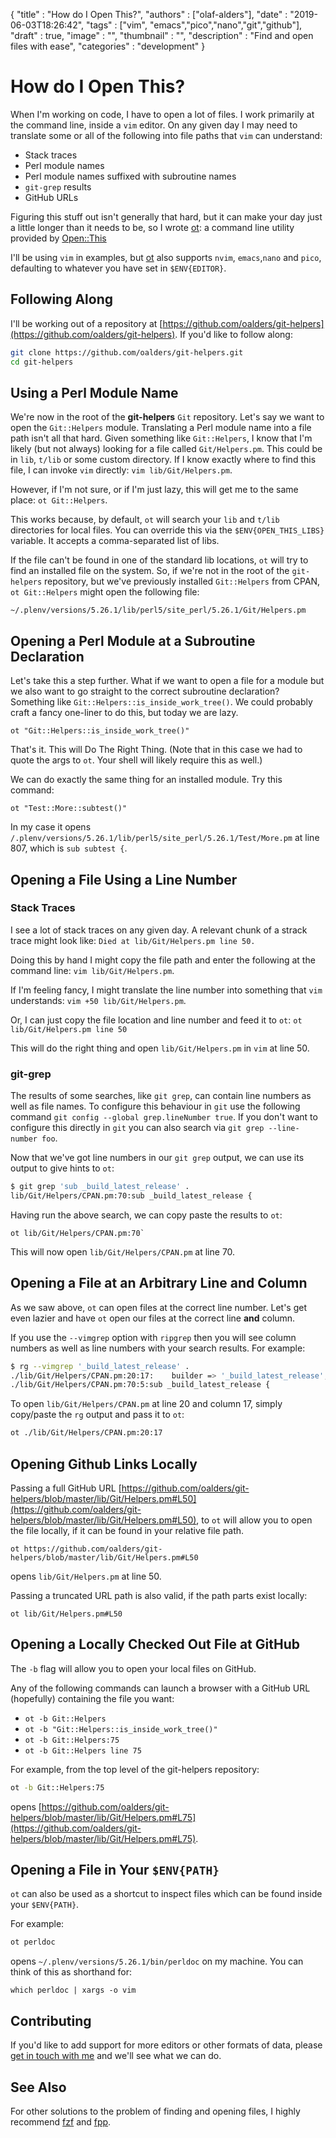 
  {
    "title"       : "How do I Open This?",
    "authors"     : ["olaf-alders"],
    "date"        : "2019-06-03T18:26:42",
    "tags"        : ["vim", "emacs","pico","nano","git","github"],
    "draft"       : true,
    "image"       : "",
    "thumbnail"   : "",
    "description" : "Find and open files with ease",
    "categories"  : "development"
  }

# How do I Open This?

When I'm working on code, I have to open a lot of files.  I work primarily at the command line, inside a `vim` editor.  On any given day I may need to translate some or all of the following into file paths that `vim` can understand:

* Stack traces
* Perl module names
* Perl module names suffixed with subroutine names
* `git-grep` results
* GitHub URLs

Figuring this stuff out isn't generally that hard, but it can make your day just a little longer than it needs to be, so I wrote [ot](https://metacpan.org/pod/ot): a command line utility provided by [Open::This](https://metacpan.org/pod/Open::This)

I'll be using `vim` in examples, but [ot](https://metacpan.org/pod/ot) also supports `nvim`, `emacs`,`nano` and `pico`, defaulting to whatever you have set in `$ENV{EDITOR}`.

Following Along
---------------

I'll be working out of a repository at [https://github.com/oalders/git-helpers](https://github.com/oalders/git-helpers).  If you'd like to follow along:

```bash
git clone https://github.com/oalders/git-helpers.git
cd git-helpers
```

Using a Perl Module Name
------------------------

We're now in the root of the **git-helpers** `Git` repository.  Let's say we want to open the `Git::Helpers` module.  Translating a Perl module name into a file path isn't all that hard.  Given something like `Git::Helpers`, I know that I'm likely (but not always) looking for a file called `Git/Helpers.pm`.  This could be in `lib`, `t/lib` or some custom directory.  If I know exactly where to find this file, I can invoke `vim` directly: `vim lib/Git/Helpers.pm`.

However, if I'm not sure, or if I'm just lazy, this will get me to the same place: `ot Git::Helpers`.

This works because, by default, `ot` will search your `lib` and `t/lib` directories for local files. You can override this via the `$ENV{OPEN_THIS_LIBS}` variable. It accepts a comma-separated list of libs.

If the file can't be found in one of the standard lib locations, `ot` will try to find an installed file on the system.  So, if we're not in the root of the `git-helpers` repository, but we've previously installed `Git::Helpers` from CPAN, `ot Git::Helpers` might open the following file:

`~/.plenv/versions/5.26.1/lib/perl5/site_perl/5.26.1/Git/Helpers.pm`

Opening a Perl Module at a Subroutine Declaration
-------------------------------------------------

Let's take this a step further.  What if we want to open a file for a module but we also want to go straight to the correct subroutine declaration?  Something like `Git::Helpers::is_inside_work_tree()`.  We could probably craft a fancy one-liner to do this, but today we are lazy.

`ot "Git::Helpers::is_inside_work_tree()"`

That's it.  This will Do The Right Thing.  (Note that in this case we had to quote the args to `ot`.  Your shell will likely require this as well.)

We can do exactly the same thing for an installed module.  Try this command:

`ot "Test::More::subtest()"`

In my case it opens `/.plenv/versions/5.26.1/lib/perl5/site_perl/5.26.1/Test/More.pm` at line 807, which is `sub subtest {`.

Opening a File Using a Line Number
----------------------------------

### Stack Traces
I see a lot of stack traces on any given day.  A relevant chunk of a strack trace might look like: `Died at lib/Git/Helpers.pm line 50.`

Doing this by hand I might copy the file path and enter the following at the command line: `vim lib/Git/Helpers.pm`.

If I'm feeling fancy, I might translate the line number into something that `vim` understands: `vim +50 lib/Git/Helpers.pm`.

Or, I can just copy the file location and line number and feed it to `ot`: `ot lib/Git/Helpers.pm line 50`

This will do the right thing and open `lib/Git/Helpers.pm` in `vim` at line 50.

### git-grep

The results of some searches, like `git grep`, can contain line numbers as well as file names.  To configure this behaviour in `git` use the following command `git config --global grep.lineNumber true`.  If you don't want to configure this directly in `git` you can also search via `git grep --line-number foo`.

Now that we've got line numbers in our `git grep` output, we can use its output to give hints to `ot`:

```bash
$ git grep 'sub _build_latest_release' .
lib/Git/Helpers/CPAN.pm:70:sub _build_latest_release {
```

Having run the above search, we can copy paste the results to `ot`:


```
ot lib/Git/Helpers/CPAN.pm:70`
```

This will now open `lib/Git/Helpers/CPAN.pm` at line 70.

Opening a File at an Arbitrary Line and Column
----------------------------------------------

As we saw above, `ot` can open files at the correct line number.  Let's get even lazier and have `ot` open our files at the correct line **and** column.

If you use  the `--vimgrep` option with `ripgrep` then you will see column numbers as well as line numbers with your search results.  For example:

```bash
$ rg --vimgrep '_build_latest_release' .
./lib/Git/Helpers/CPAN.pm:20:17:    builder => '_build_latest_release',
./lib/Git/Helpers/CPAN.pm:70:5:sub _build_latest_release {
```

To open `lib/Git/Helpers/CPAN.pm` at line 20 and column 17, simply copy/paste the `rg` output and pass it to `ot`:

```bash
ot ./lib/Git/Helpers/CPAN.pm:20:17
```

Opening Github Links Locally
----------------------------

Passing a full GitHub URL [https://github.com/oalders/git-helpers/blob/master/lib/Git/Helpers.pm#L50](https://github.com/oalders/git-helpers/blob/master/lib/Git/Helpers.pm#L50), to `ot` will allow you to open the file locally, if it can be found in your relative file path.

```
ot https://github.com/oalders/git-helpers/blob/master/lib/Git/Helpers.pm#L50
```

opens `lib/Git/Helpers.pm` at line 50.

Passing a truncated URL path is also valid, if the path parts exist locally:

```
ot lib/Git/Helpers.pm#L50
```

Opening a Locally Checked Out File at GitHub
--------------------------------------------

The `-b` flag will allow you to open your local files on GitHub.

Any of the following commands can launch a browser with a GitHub URL (hopefully) containing the file you want:

* `ot -b Git::Helpers`
* `ot -b "Git::Helpers::is_inside_work_tree()"`
* `ot -b Git::Helpers:75`
* `ot -b Git::Helpers line 75`

For example, from the top level of the git-helpers repository:

```bash
ot -b Git::Helpers:75
```
opens [https://github.com/oalders/git-helpers/blob/master/lib/Git/Helpers.pm#L75](https://github.com/oalders/git-helpers/blob/master/lib/Git/Helpers.pm#L75).


Opening a File in Your `$ENV{PATH}`
-----------------------------------

`ot` can also be used as a shortcut to inspect files which can be found inside your `$ENV{PATH}`.

For example:

```bash
ot perldoc
```

opens `~/.plenv/versions/5.26.1/bin/perldoc` on my machine.  You can think of this as shorthand for:

```
which perldoc | xargs -o vim
```

Contributing
------------

If you'd like to add support for more editors or other formats of data, please [get in touch with me](https://github.com/oalders/open-this/issues) and we'll see what we can do.

See Also
--------

For other solutions to the problem of finding and opening files, I highly recommend [fzf](https://github.com/junegunn/fzf) and [fpp](https://github.com/facebook/PathPicker).
